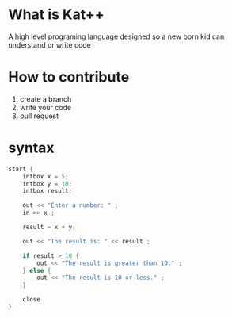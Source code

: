 # What is Kat++
A high level programing language designed so a new born kid can understand or write code 

# How to contribute 

1. create a branch 
2. write your code 
3. pull request

# syntax

```cpp
start {
    intbox x = 5;
    intbox y = 10;
    intbox result;

    out << "Enter a number: " ;
    in >> x ;

    result = x + y;

    out << "The result is: " << result ;

    if result > 10 {
        out << "The result is greater than 10." ;
    } else {
        out << "The result is 10 or less." ;
    }

    close
}
```